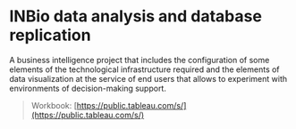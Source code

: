 # INBio data analysis and database replication

A business intelligence project that includes the configuration of some elements of the technological infrastructure required and the elements of
data visualization at the service of end users that allows to experiment with environments of decision-making support.

> Workbook:
[https://public.tableau.com/s/](https://public.tableau.com/s/) 

